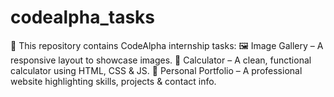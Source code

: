 # codealpha_tasks
🚀 This repository contains CodeAlpha internship tasks: 🖼️ Image Gallery – A responsive layout to showcase images. 🧮 Calculator – A clean, functional calculator using HTML, CSS &amp; JS. 👤 Personal Portfolio – A professional website highlighting skills, projects &amp; contact info.
